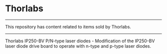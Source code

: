 # Thorlabs
---

This repository has content related to items sold by Thorlabs.

---
Thorlabs IP250-BV P/N-type laser diodes - Modification of the IP250-BV laser diode drive board to operate with n-type and p-type laser diodes.
